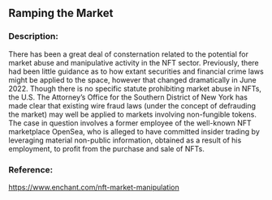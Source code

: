 ## Ramping the Market

### Description: 
There has been a great deal of consternation related to the potential for market abuse and manipulative activity in the NFT sector. Previously, there had been little guidance as to how extant securities and financial crime laws might be applied to the space, however that changed dramatically in June 2022. Though there is no specific statute prohibiting market abuse in NFTs, the U.S. The Attorney’s Office for the Southern District of New York has made clear that existing wire fraud laws (under the concept of defrauding the market) may well be applied to markets involving non-fungible tokens.
The case in question involves a former employee of the well-known NFT marketplace OpenSea, who is alleged to have committed insider trading by leveraging material non-public information, obtained as a result of his employment, to profit from the purchase and sale of NFTs.

### Reference:
https://www.enchant.com/nft-market-manipulation